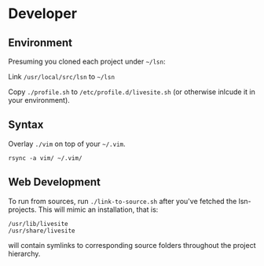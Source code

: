 Developer
=========

Environment
-----------

Presuming you cloned each project under `~/lsn`:

Link `/usr/local/src/lsn` to `~/lsn`

Copy `./profile.sh` to `/etc/profile.d/livesite.sh` (or otherwise inlcude
it in your environment).

Syntax
------

Overlay `./vim` on top of your `~/.vim`.

    rsync -a vim/ ~/.vim/

Web Development
---------------

To run from sources, run `./link-to-source.sh` after you've fetched the lsn- 
projects. This will mimic an installation, that is:

    /usr/lib/livesite
    /usr/share/livesite

will contain symlinks to corresponding source folders throughout the
project hierarchy.
